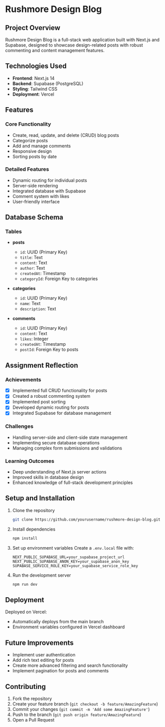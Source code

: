 # Rushmore Design Blog

## Project Overview

Rushmore Design Blog is a full-stack web application built with Next.js and Supabase, designed to showcase design-related posts with robust commenting and content management features.

## Technologies Used

- **Frontend**: Next.js 14
- **Backend**: Supabase (PostgreSQL)
- **Styling**: Tailwind CSS
- **Deployment**: Vercel

## Features

### Core Functionality
- Create, read, update, and delete (CRUD) blog posts
- Categorize posts
- Add and manage comments
- Responsive design
- Sorting posts by date

### Detailed Features
- Dynamic routing for individual posts
- Server-side rendering
- Integrated database with Supabase
- Comment system with likes
- User-friendly interface

## Database Schema

### Tables
- **posts**
  - `id`: UUID (Primary Key)
  - `title`: Text
  - `content`: Text
  - `author`: Text
  - `createdAt`: Timestamp
  - `categoryId`: Foreign Key to categories

- **categories**
  - `id`: UUID (Primary Key)
  - `name`: Text
  - `description`: Text

- **comments**
  - `id`: UUID (Primary Key)
  - `content`: Text
  - `likes`: Integer
  - `createdAt`: Timestamp
  - `postId`: Foreign Key to posts

## Assignment Reflection

### Achievements
- [x] Implemented full CRUD functionality for posts
- [x] Created a robust commenting system
- [x] Implemented post sorting
- [x] Developed dynamic routing for posts
- [x] Integrated Supabase for database management

### Challenges
- Handling server-side and client-side state management
- Implementing secure database operations
- Managing complex form submissions and validations

### Learning Outcomes
- Deep understanding of Next.js server actions
- Improved skills in database design
- Enhanced knowledge of full-stack development principles

## Setup and Installation

1. Clone the repository
   ```bash
   git clone https://github.com/yourusername/rushmore-design-blog.git
   ```

2. Install dependencies
   ```bash
   npm install
   ```

3. Set up environment variables
   Create a `.env.local` file with:
   ```
   NEXT_PUBLIC_SUPABASE_URL=your_supabase_project_url
   NEXT_PUBLIC_SUPABASE_ANON_KEY=your_supabase_anon_key
   SUPABASE_SERVICE_ROLE_KEY=your_supabase_service_role_key
   ```

4. Run the development server
   ```bash
   npm run dev
   ```

## Deployment

Deployed on Vercel:
- Automatically deploys from the main branch
- Environment variables configured in Vercel dashboard

## Future Improvements
- Implement user authentication
- Add rich text editing for posts
- Create more advanced filtering and search functionality
- Implement pagination for posts and comments

## Contributing

1. Fork the repository
2. Create your feature branch (`git checkout -b feature/AmazingFeature`)
3. Commit your changes (`git commit -m 'Add some AmazingFeature'`)
4. Push to the branch (`git push origin feature/AmazingFeature`)
5. Open a Pull Request

